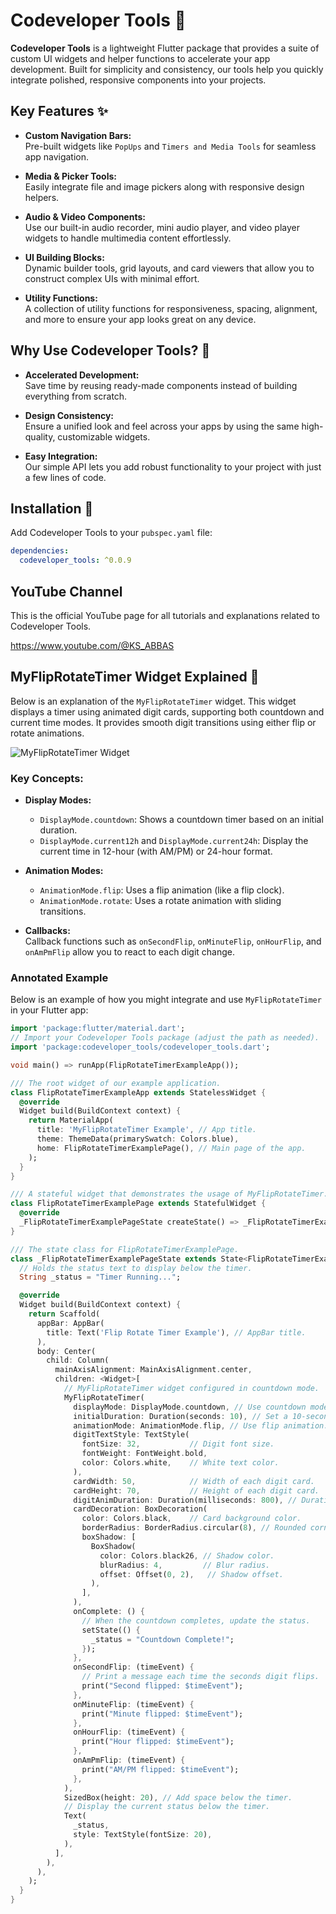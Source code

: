# Codeveloper Tools 🚀

**Codeveloper Tools** is a lightweight Flutter package that provides a suite of custom UI widgets and helper functions to accelerate your app development. Built for simplicity and consistency, our tools help you quickly integrate polished, responsive components into your projects.

## Key Features ✨

- **Custom Navigation Bars:**  
  Pre-built widgets like `PopUps` and `Timers and Media Tools` for seamless app navigation.

- **Media & Picker Tools:**  
  Easily integrate file and image pickers along with responsive design helpers.

- **Audio & Video Components:**  
  Use our built-in audio recorder, mini audio player, and video player widgets to handle multimedia content effortlessly.

- **UI Building Blocks:**  
  Dynamic builder tools, grid layouts, and card viewers that allow you to construct complex UIs with minimal effort.

- **Utility Functions:**  
  A collection of utility functions for responsiveness, spacing, alignment, and more to ensure your app looks great on any device.

## Why Use Codeveloper Tools? 🤔

- **Accelerated Development:**  
  Save time by reusing ready-made components instead of building everything from scratch.

- **Design Consistency:**  
  Ensure a unified look and feel across your apps by using the same high-quality, customizable widgets.

- **Easy Integration:**  
  Our simple API lets you add robust functionality to your project with just a few lines of code.

## Installation 🔧

Add Codeveloper Tools to your `pubspec.yaml` file:

```yaml
dependencies:
  codeveloper_tools: ^0.0.9
```

## YouTube Channel

This is the official YouTube page for all tutorials and explanations related to Codeveloper Tools.

https://www.youtube.com/@KS_ABBAS





## MyFlipRotateTimer Widget Explained 🔄

Below is an explanation of the `MyFlipRotateTimer` widget. This widget displays a timer using animated digit cards, supporting both countdown and current time modes. It provides smooth digit transitions using either flip or rotate animations.

![MyFlipRotateTimer Widget](MyFlipRotateTimer.png)

### Key Concepts:
- **Display Modes:**  
  - `DisplayMode.countdown`: Shows a countdown timer based on an initial duration.  
  - `DisplayMode.current12h` and `DisplayMode.current24h`: Display the current time in 12-hour (with AM/PM) or 24-hour format.
  
- **Animation Modes:**  
  - `AnimationMode.flip`: Uses a flip animation (like a flip clock).  
  - `AnimationMode.rotate`: Uses a rotate animation with sliding transitions.

- **Callbacks:**  
  Callback functions such as `onSecondFlip`, `onMinuteFlip`, `onHourFlip`, and `onAmPmFlip` allow you to react to each digit change.

### Annotated Example

Below is an example of how you might integrate and use `MyFlipRotateTimer` in your Flutter app:

```dart
import 'package:flutter/material.dart';
// Import your Codeveloper Tools package (adjust the path as needed).
import 'package:codeveloper_tools/codeveloper_tools.dart';

void main() => runApp(FlipRotateTimerExampleApp());

/// The root widget of our example application.
class FlipRotateTimerExampleApp extends StatelessWidget {
  @override
  Widget build(BuildContext context) {
    return MaterialApp(
      title: 'MyFlipRotateTimer Example', // App title.
      theme: ThemeData(primarySwatch: Colors.blue),
      home: FlipRotateTimerExamplePage(), // Main page of the app.
    );
  }
}

/// A stateful widget that demonstrates the usage of MyFlipRotateTimer.
class FlipRotateTimerExamplePage extends StatefulWidget {
  @override
  _FlipRotateTimerExamplePageState createState() => _FlipRotateTimerExamplePageState();
}

/// The state class for FlipRotateTimerExamplePage.
class _FlipRotateTimerExamplePageState extends State<FlipRotateTimerExamplePage> {
  // Holds the status text to display below the timer.
  String _status = "Timer Running...";

  @override
  Widget build(BuildContext context) {
    return Scaffold(
      appBar: AppBar(
        title: Text('Flip Rotate Timer Example'), // AppBar title.
      ),
      body: Center(
        child: Column(
          mainAxisAlignment: MainAxisAlignment.center,
          children: <Widget>[
            // MyFlipRotateTimer widget configured in countdown mode.
            MyFlipRotateTimer(
              displayMode: DisplayMode.countdown, // Use countdown mode.
              initialDuration: Duration(seconds: 10), // Set a 10-second countdown.
              animationMode: AnimationMode.flip, // Use flip animation.
              digitTextStyle: TextStyle(
                fontSize: 32,           // Digit font size.
                fontWeight: FontWeight.bold,
                color: Colors.white,    // White text color.
              ),
              cardWidth: 50,            // Width of each digit card.
              cardHeight: 70,           // Height of each digit card.
              digitAnimDuration: Duration(milliseconds: 800), // Duration of the flip animation.
              cardDecoration: BoxDecoration(
                color: Colors.black,    // Card background color.
                borderRadius: BorderRadius.circular(8), // Rounded corners.
                boxShadow: [
                  BoxShadow(
                    color: Colors.black26, // Shadow color.
                    blurRadius: 4,         // Blur radius.
                    offset: Offset(0, 2),   // Shadow offset.
                  ),
                ],
              ),
              onComplete: () {
                // When the countdown completes, update the status.
                setState(() {
                  _status = "Countdown Complete!";
                });
              },
              onSecondFlip: (timeEvent) {
                // Print a message each time the seconds digit flips.
                print("Second flipped: $timeEvent");
              },
              onMinuteFlip: (timeEvent) {
                print("Minute flipped: $timeEvent");
              },
              onHourFlip: (timeEvent) {
                print("Hour flipped: $timeEvent");
              },
              onAmPmFlip: (timeEvent) {
                print("AM/PM flipped: $timeEvent");
              },
            ),
            SizedBox(height: 20), // Add space below the timer.
            // Display the current status below the timer.
            Text(
              _status,
              style: TextStyle(fontSize: 20),
            ),
          ],
        ),
      ),
    );
  }
}
